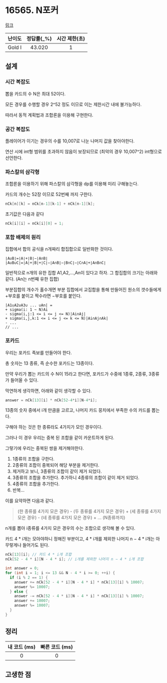 # 16565. N포커

[링크](https://www.acmicpc.net/problem/16565)

| 난이도 | 정답률(\_%) | 시간 제한(초) |
| :----: | :---------: | :-----------: |
| Gold I |   43.020    |       1       |

## 설계

### 시간 복잡도

뽑을 카드의 수 N은 최대 52이다.

모든 경우를 수행할 경우 2^52 정도 이므로 이는 제한시간 내에 불가능하다.

따라서 동적 계획법과 조합론을 이용해 구현한다.

### 공간 복잡도

플레이어가 이기는 경우의 수를 10,007로 나눈 나머지 값을 찾아야한다.

연산 시에 int형 범위를 초과하지 않음이 보장되므로 (최악의 경우 10,007^2) int형으로 선언한다.

### 파스칼의 삼각형

조합론을 이용하기 위해 파스칼의 삼각형을 dp를 이용해 미리 구해놓는다.

카드의 개수는 52장 이므로 52번째 까지 구한다.

```cpp
nCk[n][k] = nCk[n-1][k-1] + nCk[n-1][k];
```

초기값은 다음과 같다

```cpp
nCk[i][i] = nCk[i][0] = 1;
```

### 포함 배제의 원리

집합에서 합의 공식을 n개짜리 합집합으로 일반화한 것이다.

```text
∣A∪B∣=∣A∣+∣B∣−∣A∩B∣
∣A∪B∪C∣=∣A∣+∣B∣+∣C∣−∣A∩B∣−∣B∩C∣−∣C∩A∣+∣A∩B∩C∣
```

일반적으로 n개의 유한 집합 A1,A2,…,An이 있다고 하자. 그 합집합의 크기는 아래와 같다. (An는 n번째 유한 집합)

부분집합의 개수가 홀수개면 부분 집합에서 교집합을 통해 만들어진 원소의 갯수들에게 +부호를 붙이고 짝수라면 −부호를 붙인다.

```text
|A1∪A2∪A3∪ ... ∪An| =
+ sigma(i: 1 ~ N)Ai
- sigma(i,j:1 <= i <= j <= N)|Ai∩Aj|
+ sigma(i,j,k:1 <= i <= j <= k <= N)|Ai∩Aj∩Ak|
- ...
// ...
```

### 포카드

우리는 포카드 족보를 만들어야 한다.

총 숫자는 13 종류, 즉 순수한 포카드는 13종이다.

만약 우리가 뽑는 카드의 수 N이 15라고 한다면, 포카드가 수중에 1종류, 2종류, 3종류가 들어올 수 있다.

막연하게 생각하면, 아래와 같이 생각할 수 있다.

```cpp
answer = nCk[13][i] * nCk[52-4*i][N-4*i];
```

13종의 숫자 중에서 i개 만큼을 고르고, 나머지 카드 뭉치에서 부족한 수의 카드를 뽑는다.

구해야 하는 것은 한 종류라도 4가지가 모인 경우이다.

그러나 이 경우 우리는 중복 된 조합을 같이 카운트하게 된다.

그렇기에 우리는 중복된 쌍을 제거해야한다.

1. 1종류의 조합을 구한다.
2. 2종류의 조합이 중복되어 해당 부분을 제거한다.
3. 제거하고 보니, 3종류의 조합이 같이 제거 되었다.
4. 3종류의 조합을 추가한다. 추가하니 4종류의 조합이 같이 제거 되었다.
5. 4종류의 조합을 추가한다.
6. 반복...

이를 요약하면 다음과 같다.

> (한 종류를 4가지 모은 경우) - (두 종류를 4가지 모은 경우) + (세 종류를 4가지 모은 경우) - (네 종류를 4가지 모은 경우) + ... (N종류까지)

n개를 뽑아 i종류를 4가지 모은 경우의 수는 조합으로 생각해 볼 수 있다.

카드 4 \* i개는 모아야하니 정해진 부분이고, 4 \* i개를 제외한 나머지 n − 4 \* i개는 아무렇게나 들어가도 된다.

```cpp
nCk[13][i]; // 카드 4 * i개 조합
nCk[52 - 4 * i][N - 4 * i]; // i개를 제외한 나머지 n − 4 * i개 조합
```

```cpp
int answer = 0;
for (int i = 1; i <= 13 && N - 4 * i >= 0; ++i) {
  if (i % 2 == 1) {
    answer += nCk[52 - 4 * i][N - 4 * i] * nCk[13][i] % 10007;
    answer %= 10007;
  } else {
    answer -= nCk[52 - 4 * i][N - 4 * i] * nCk[13][i] % 10007;
    answer += 10007;
    answer %= 10007;
  }
}
```

## 정리

| 내 코드 (ms) | 빠른 코드 (ms) |
| :----------: | :------------: |
|      0       |       0        |

## 고생한 점
